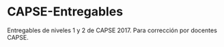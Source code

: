 # CAPSE-Entregables
Entregables de niveles 1 y 2 de CAPSE 2017.
Para corrección por docentes CAPSE.
